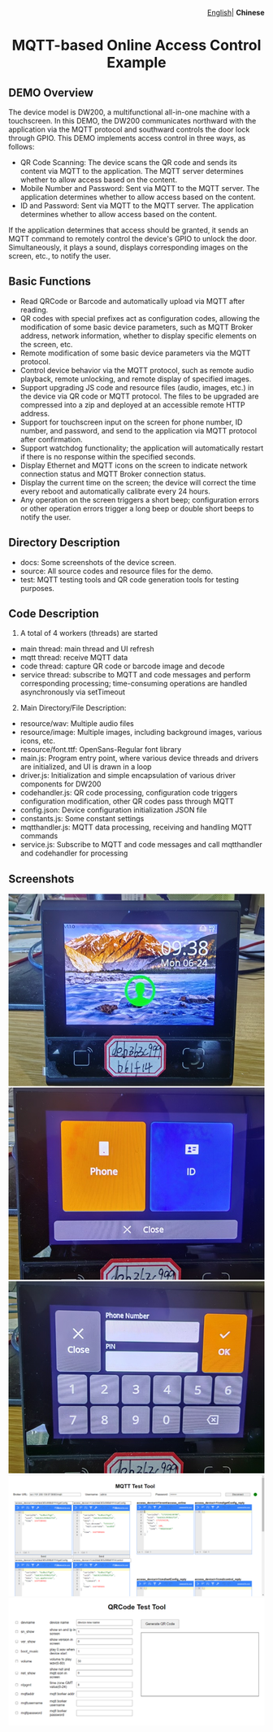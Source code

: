 
<p align="right">
    <a href="./README.md">English</a>| <b>Chinese</b>
</p>

<h1 align="center">MQTT-based Online Access Control Example</h1>

## **DEMO Overview**
The device model is DW200, a multifunctional all-in-one machine with a touchscreen.
In this DEMO, the DW200 communicates northward with the application via the MQTT protocol and southward controls the door lock through GPIO.
This DEMO implements access control in three ways, as follows:
- QR Code Scanning: The device scans the QR code and sends its content via MQTT to the application. The MQTT server determines whether to allow access based on the content.
- Mobile Number and Password: Sent via MQTT to the MQTT server. The application determines whether to allow access based on the content.
- ID and Password: Sent via MQTT to the MQTT server. The application determines whether to allow access based on the content.

If the application determines that access should be granted, it sends an MQTT command to remotely control the device's GPIO to unlock the door. Simultaneously, it plays a sound, displays corresponding images on the screen, etc., to notify the user.

## **Basic Functions**
- Read QRCode or Barcode and automatically upload via MQTT after reading.
- QR codes with special prefixes act as configuration codes, allowing the modification of some basic device parameters, such as MQTT Broker address, network information, whether to display specific elements on the screen, etc.
- Remote modification of some basic device parameters via the MQTT protocol.
- Control device behavior via the MQTT protocol, such as remote audio playback, remote unlocking, and remote display of specified images.
- Support upgrading JS code and resource files (audio, images, etc.) in the device via QR code or MQTT protocol. The files to be upgraded are compressed into a zip and deployed at an accessible remote HTTP address.
- Support for touchscreen input on the screen for phone number, ID number, and password, and send to the application via MQTT protocol after confirmation.
- Support watchdog functionality; the application will automatically restart if there is no response within the specified seconds.
- Display Ethernet and MQTT icons on the screen to indicate network connection status and MQTT Broker connection status.
- Display the current time on the screen; the device will correct the time every reboot and automatically calibrate every 24 hours.
- Any operation on the screen triggers a short beep; configuration errors or other operation errors trigger a long beep or double short beeps to notify the user.

## **Directory Description**
- docs: Some screenshots of the device screen.
- source: All source codes and resource files for the demo.
- test: MQTT testing tools and QR code generation tools for testing purposes.

## **Code Description**
1. A total of 4 workers (threads) are started
- main thread: main thread and UI refresh
- mqtt thread: receive MQTT data
- code thread: capture QR code or barcode image and decode
- service thread: subscribe to MQTT and code messages and perform corresponding processing; time-consuming operations are handled asynchronously via setTimeout

2. Main Directory/File Description:
- resource/wav: Multiple audio files
- resource/image: Multiple images, including background images, various icons, etc.
- resource/font.ttf: OpenSans-Regular font library
- main.js: Program entry point, where various device threads and drivers are initialized, and UI is drawn in a loop
- driver.js: Initialization and simple encapsulation of various driver components for DW200
- codehandler.js: QR code processing, configuration code triggers configuration modification, other QR codes pass through MQTT
- config.json: Device configuration initialization JSON file
- constants.js: Some constant settings
- mqtthandler.js: MQTT data processing, receiving and handling MQTT commands
- service.js: Subscribe to MQTT and code messages and call mqtthandler and codehandler for processing

## **Screenshots**
![Main Ui](docs/screen1.jpg "Main UI")
![Menu UI](docs/screen2.jpg "Menu UI")
![Phone UI](docs/screen3.jpg "Phone UI")
![MQTT Test Tool](docs/screen4.png "MQTT Test Tool")
![QRCode Test Tool](docs/screen5.png "QRCode Test Tool")
